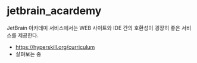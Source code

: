 # jetbrain_acardemy

JetBrain 아카데미 서비스에서는 WEB 사이트와 IDE 간의 호환성이 굉장히 좋은 서비스를 제공한다.
- https://hyperskill.org/curriculum
- 살펴보는 중
